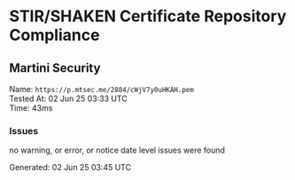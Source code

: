 # STIR/SHAKEN Certificate Repository Compliance

## Martini Security

Name: `https://p.mtsec.me/2884/cWjV7y0uHKAH.pem`\
Tested At: 02 Jun 25 03:33 UTC\
Time: 43ms

### Issues

no warning, or error, or notice date level issues were found

Generated: 02 Jun 25 03:45 UTC
